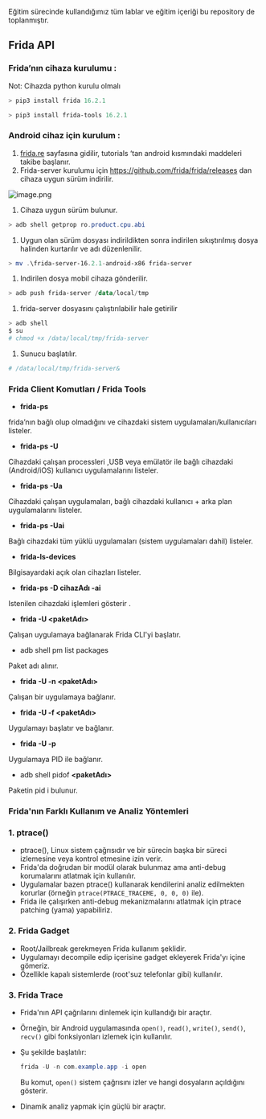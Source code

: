 Eğitim sürecinde kullandığımız tüm lablar ve eğitim içeriği bu repository de toplanmıştır. 

## Frida API

### Frida’nın cihaza kurulumu :

Not: Cihazda python kurulu olmalı

```powershell
> pip3 install frida 16.2.1
```

```powershell
> pip3 install frida-tools 16.2.1
```

### Android cihaz için kurulum :

1. [frida.re](http://frida.re) sayfasına gidilir, tutorials ‘tan android kısmındaki maddeleri takibe başlanır.
2.  Frida-server kurulumu için https://github.com/frida/frida/releases dan cihaza uygun sürüm indirilir.

![image.png](attachment:21531a3e-021d-4ccd-9e18-c4cf81d19e1f:image.png)

1. Cihaza uygun sürüm bulunur.

```powershell
> adb shell getprop ro.product.cpu.abi
```

1. Uygun olan sürüm dosyası indirildikten sonra indirilen sıkıştırılmış dosya halinden kurtarılır ve adı düzenlenilir.

```powershell
> mv .\frida-server-16.2.1-android-x86 frida-server
```

1. Indirilen dosya mobil cihaza gönderilir.

```powershell
> adb push frida-server /data/local/tmp
```

1. frida-server dosyasını çalıştırılabilir hale getirilir

```powershell
> adb shell 
$ su
# chmod +x /data/local/tmp/frida-server
```

1. Sunucu başlatılır.

```powershell
# /data/local/tmp/frida-server&
```

### **Frida Client Komutları / Frida Tools**

- **frida-ps**

frida’nın bağlı olup olmadığını ve cihazdaki sistem uygulamaları/kullanıcıları listeler.

- **frida-ps -U**

Cihazdaki çalışan processleri ,USB veya emülatör ile bağlı cihazdaki (Android/iOS) kullanıcı uygulamalarını listeler.

- **frida-ps -Ua**

Cihazdaki çalışan uygulamaları, bağlı cihazdaki kullanıcı + arka plan uygulamalarını listeler.

- **frida-ps -Uai**

Bağlı cihazdaki tüm yüklü uygulamaları (sistem uygulamaları dahil) listeler.

- **frida-ls-devices**

Bilgisayardaki açık olan cihazları listeler.

- **frida-ps -D  cihazAdı  -ai**

Istenilen cihazdaki işlemleri gösterir .

- **frida -U <paketAdı>**

Çalışan uygulamaya bağlanarak Frida CLI'yi başlatır.

- adb shell pm list packages

Paket adı alınır.

- **frida -U -n <paketAdı>**

Çalışan bir uygulamaya bağlanır.

- **frida -U -f <paketAdı>**

Uygulamayı başlatır ve bağlanır.

- **frida -U -p <PID>**

Uygulamaya PID ile bağlanır.

- adb shell pidof **<paketAdı>**

Paketin pid i bulunur.

### Frida'nın Farklı Kullanım ve Analiz Yöntemleri

### **1. ptrace()**

- ptrace(), Linux sistem çağrısıdır ve bir sürecin başka bir süreci izlemesine veya kontrol etmesine izin verir.
- Frida'da doğrudan bir modül olarak bulunmaz ama anti-debug korumalarını atlatmak için kullanılır.
- Uygulamalar bazen ptrace() kullanarak kendilerini analiz edilmekten korurlar (örneğin `ptrace(PTRACE_TRACEME, 0, 0, 0)` ile).
- Frida ile çalışırken anti-debug mekanizmalarını atlatmak için ptrace patching (yama) yapabiliriz.

### **2. Frida Gadget**

- Root/Jailbreak gerekmeyen Frida kullanım şeklidir.
- Uygulamayı decompile edip içerisine gadget ekleyerek Frida'yı içine gömeriz.
- Özellikle kapalı sistemlerde (root'suz telefonlar gibi) kullanılır.

### **3.** Frida Trace

- Frida'nın API çağrılarını dinlemek için kullandığı bir araçtır.
- Örneğin, bir Android uygulamasında `open()`, `read()`, `write()`, `send()`, `recv()` gibi fonksiyonları izlemek için kullanılır.
- Şu şekilde başlatılır:
    
    ```powershell
    frida -U -n com.example.app -i open
    ```
    
    Bu komut, `open()` sistem çağrısını izler ve hangi dosyaların açıldığını gösterir.
    
- Dinamik analiz yapmak için güçlü bir araçtır.